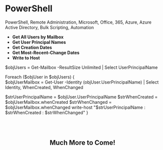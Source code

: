 # PowerShell
PowerShell, Remote Administration, Microsoft, Office, 365, Azure, Azure Active Directory, Bulk Scripting, Automation

- <b>Get All Users by Mailbox</b>
- <b>Get User Principal Names</b>
- <b>Get Creation Dates</b>
- <b>Get Most-Recent-Change Dates</b>
- <b>Write to Host</b>
  
  
$objUsers = Get-Mailbox -ResultSize Unlimited | Select UserPrincipalName 
 
Foreach ($objUser in $objUsers) 
    {     
        $objUserMailbox = Get-User -Identity $($objUser.UserPrincipalName) | Select Identity, WhenCreated, WhenChanged
 
$strUserPrincipalName = $objUser.UserPrincipalName
$strWhenCreated = $objUserMailbox.whenCreated
$strWhenChanged = $objUserMailbox.whenChanged
write-host "$strUserPrincipalName : $strWhenCreated : $strWhenChanged"
    }

<br/>
<br/>

<div align="center">
  <h2>Much More to Come!</h2>
</div>
